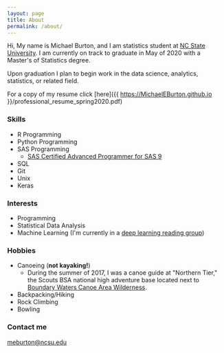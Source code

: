 ```yaml
---
layout: page
title: About
permalink: /about/
---
```


Hi, 
My name is Michael Burton, and I am statistics student at [NC State University](https://statistics.sciences.ncsu.edu/). I am currently on track to graduate in May of 2020 with a Master's of Statistics degree.

Upon graduation I plan to begin work in the data science, analytics, statistics, or related field. 

For a copy of my resume click [here]({{ https://MichaelEBurton.github.io }}/professional_resume_spring2020.pdf) 

### Skills
+ R Programming
+ Python Programming
+ SAS Programming
  - [SAS Certified Advanced Programmer for SAS 9](https://www.youracclaim.com/badges/047e8f37-ed81-4b2a-8be0-6968d4d42d4c/linked_in_profile)
+ SQL
+ Git
+ Unix
+ Keras

### Interests
+ Programming
+ Statistical Data Analysis
+ Machine Learning (I'm currently in a [deep learning reading group](https://github.com/AlvinSheng/SLG-Deep-Learning))

### Hobbies
+ Canoeing (**not kayaking!**)
  - During the summer of 2017, I was a canoe guide at "Northern Tier," the Scouts BSA national high adventure base located next to [Boundary Waters Canoe Area Wilderness](https://www.fs.usda.gov/detail/superior/specialplaces/?cid=fseprd555184).
+ Backpacking/Hiking
+ Rock Climbing
+ Bowling

### Contact me

[meburton@ncsu.edu](mailto:meburton@ncsu.edu)
